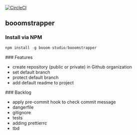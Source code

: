 [![CircleCI](https://circleci.com/gh/booom-studio/boomstrapper/tree/master.svg?style=svg)](https://circleci.com/gh/booom-studio/booomstrapper/tree/master)

## booomstrapper

### Install via NPM

```js
npm install -g booom-studio/booomstrapper
```

### Features
- create repository (public or private) in Github organization
- set default branch
- protect default branch
- add default readme to project


### Backlog
- apply pre-commit hook to check commit message
- dangerfile
- gitignore
- tests
- adding prettierrc
- tbd
